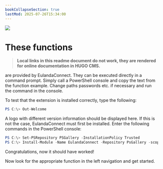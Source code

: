 ```yaml
---
bookCollapseSection: true
lastMod: 2025-07-26T15:34:00
---
```


![](/functions.png) 

# These functions 

> **Local links in this readme document do not work, they are rendered for online documentation in HUGO CMS.**

are provided by EulandaConnect. They can be executed directly in a command prompt. Simply call a PowerShell console and copy the text from the function example. Change paths passwords etc. if necessary and run the command in the console.

To test that the extension is installed correctly, type the following:

```powershell
PS C:\> Out-Welcome	
```

A logo with different version information should be displayed here. If this is not the case, EulandaConnect must first be installed. Enter the following commands in the PowerShell console:

```powershell
PS C:\> Set-PSRepository PSGallery -InstallationPolicy Trusted
PS C:\> Install-Module -Name EulandaConnect -Repository PsGallery -scope CurrentUser
```

Congratulations, now it should have worked!

Now look for the appropriate function in the left navigation and get started.
